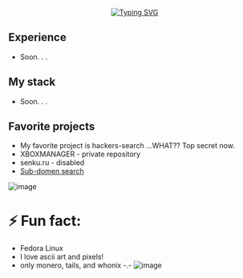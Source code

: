 <div align="center">
  
[![Typing SVG](http://readme-typing-svg.herokuapp.com?font=Press+Start+2P&size=24&pause=1000&color=F74F1F&random=false&width=435&lines=Developer+from+Donbass)](https://git.io/typing-svg)
</div>

## Experience
 - Soon. . .

## My stack
 - Soon. . .
   
## Favorite projects
 - My favorite project is hackers-search ...WHAT?? Top secret now.
 - XBOXMANAGER - private repository
 - senku.ru - disabled
 - [Sub-domen search](https://github.com/cryptoproxy/prototype_crawler)

![image](https://github.com/cryptoproxy/cryptoproxy/assets/143442849/c6258997-0b37-470e-a7e7-b390692d2afa)

# ⚡ Fun fact: 
 - Fedora Linux
 - I love ascii art and pixels!
 - only monero, tails, and whonix -.-
![image](https://github.com/cryptoproxy/cryptoproxy/assets/143442849/62094955-2942-43b0-b1cd-4a467d2999e5)



  

<!--
**cryptoproxy/cryptoproxy** is a ✨ _special_ ✨ repository because its `README.md` (this file) appears on your GitHub profile.

Here are some ideas to get you started:

- 🔭 I’m currently working on ...
- 🌱 I’m currently learning ...
- 👯 I’m looking to collaborate on ...
- 🤔 I’m looking for help with ...
- 💬 Ask me about ...
- 📫 How to reach me: ...
- 😄 Pronouns: ...
-->
